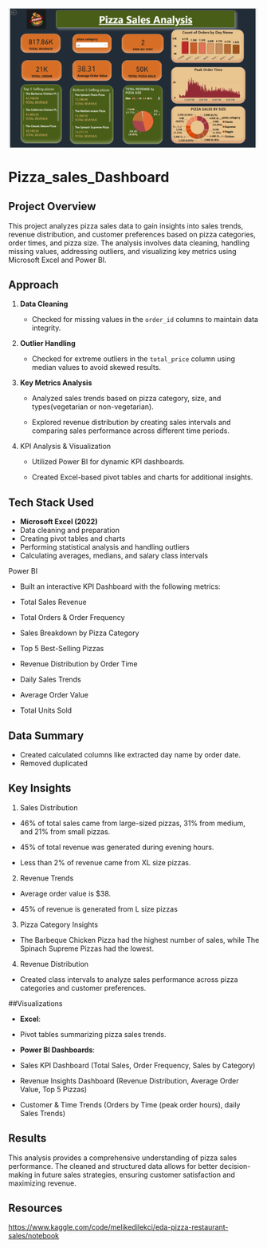 
<img src="https://github.com/LogicCraftByHimanshi/Pizza_sales_Dashboard/blob/main/pizza_sales.png" alt="My Image" width="500"/>


# Pizza_sales_Dashboard
## Project Overview

This project analyzes pizza sales data to gain insights into sales trends, revenue distribution, and customer preferences based on pizza categories, order times, and pizza size. The analysis involves data cleaning, handling missing values, addressing outliers, and visualizing key metrics using Microsoft Excel and Power BI.

## Approach

1. **Data Cleaning**  
   - Checked for missing values in the `order_id` columns to maintain data integrity.

2. **Outlier Handling**  
   - Checked for extreme outliers in the `total_price` column using median values to avoid skewed results.

3. **Key Metrics Analysis**  
   - Analyzed sales trends based on pizza category, size, and types(vegetarian or non-vegetarian).

   - Explored revenue distribution by creating sales intervals and comparing sales performance across different time periods.

4. KPI Analysis & Visualization

   - Utilized Power BI for dynamic KPI dashboards.

   - Created Excel-based pivot tables and charts for additional insights.
     
## Tech Stack Used

  - **Microsoft Excel (2022)**
  - Data cleaning and preparation
  - Creating pivot tables and charts
  - Performing statistical analysis and handling outliers
  - Calculating averages, medians, and salary class intervals

Power BI

- Built an interactive KPI Dashboard with the following metrics:

- Total Sales Revenue

- Total Orders & Order Frequency

- Sales Breakdown by Pizza Category

- Top 5 Best-Selling Pizzas

- Revenue Distribution by Order Time

- Daily Sales Trends

- Average Order Value

- Total Units Sold  

## Data Summary

- Created calculated columns like extracted day name by order date.
- Removed duplicated
  
## Key Insights

1. Sales Distribution

- 46% of total sales came from large-sized pizzas, 31% from medium, and 21% from small pizzas.

- 45% of total revenue was generated during evening hours.

- Less than 2% of revenue came from XL size pizzas.

2. Revenue Trends

- Average order value is $38.
  
- 45% of revenue is generated from L size pizzas

3. Pizza Category Insights

- The Barbeque Chicken Pizza had the highest number of sales, while The Spinach Supreme Pizzas had the lowest.

4. Revenue Distribution

- Created class intervals to analyze sales performance across pizza categories and customer preferences.

##Visualizations

- **Excel**:

- Pivot tables summarizing pizza sales trends.

- **Power BI Dashboards**:

- Sales KPI Dashboard (Total Sales, Order Frequency, Sales by Category)

- Revenue Insights Dashboard (Revenue Distribution, Average Order Value, Top 5 Pizzas)

- Customer & Time Trends (Orders by Time (peak order hours), daily Sales Trends) 

## Results

This analysis provides a comprehensive understanding of pizza sales performance. The cleaned and structured data allows for better decision-making in future sales strategies, ensuring customer satisfaction and maximizing revenue.

## Resources
https://www.kaggle.com/code/melikedilekci/eda-pizza-restaurant-sales/notebook

